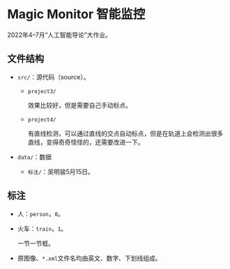 # Magic Monitor 智能监控

2022年4–7月“人工智能导论”大作业。

## 文件结构

- `src/`：源代码（source）。

  - `project3/`

    效果比较好，但是需要自己手动标点。

  - `project4/`

    有直线检测，可以通过直线的交点自动标点，但是在轨道上会检测出很多直线，变得奇奇怪怪的，还需要改进一下。

- `data/`：数据

  - `标注/`：吴明骏5月15日。

## 标注

- 人：`person`，`0`。

- 火车：`train`，`1`。

  一节一节框。

- 原图像、`*.xml`文件名均由英文、数字、下划线组成。